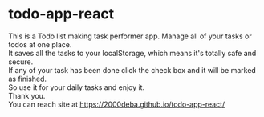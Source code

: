 # todo-app-react
This is a Todo list making task performer app. Manage all of your tasks or todos at one place.
<br>
It saves all the tasks to your localStorage, which means it's totally safe and secure.
<br>
If any of your task has been done click the check box and it will be marked as finished.
<br>
So use it for your daily tasks and enjoy it.
<br>
Thank you.
<br>
You can reach site at https://2000deba.github.io/todo-app-react/